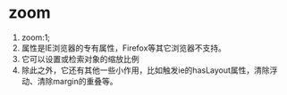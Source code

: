 # zoom

1. zoom:1;
2. 属性是IE浏览器的专有属性，Firefox等其它浏览器不支持。
3. 它可以设置或检索对象的缩放比例
4. 除此之外，它还有其他一些小作用，比如触发ie的hasLayout属性，清除浮动、清除margin的重叠等。